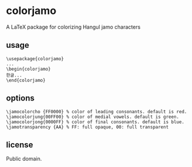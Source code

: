 # colorjamo

A LaTeX package for colorizing Hangul jamo characters

## usage

```
\usepackage{colorjamo}
...
\begin{colorjamo}
한글...
\end{colorjamo}
```

## options
```
\jamocolorcho {FF0000} % color of leading consonants. default is red.
\jamocolorjung{00FF00} % color of medial vowels. default is green.
\jamocolorjong{0000FF} % color of final consonants. default is blue.
\jamotransparency {AA} % FF: full opaque, 00: full transparent
```

## license

Public domain.

